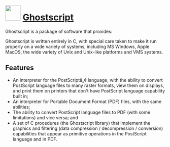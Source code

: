 ﻿# <img src="https://cdn.jsdelivr.net/gh/chocolatey/chocolatey-coreteampackages@edba4a5849ff756e767cba86641bea97ff5721fe/icons/ghostscript.svg" width="48" height="48"/> [Ghostscript](https://chocolatey.org/packages/Ghostscript)


Ghostscript is a package of software that provides:

Ghostscript is written entirely in C, with special care taken to make it run properly on a wide variety of systems, including MS Windows, Apple MacOS, the wide variety of Unix and Unix-like platforms and VMS systems.

## Features
* An interpreter for the PostScriptâ„¢ language, with the ability to convert PostScript language files to many raster formats, view them on displays, and print them on printers that don't have PostScript language capability built in;
* An interpreter for Portable Document Format (PDF) files, with the same abilities;
* The ability to convert PostScript language files to PDF (with some limitations) and vice versa; and
* A set of C procedures (the Ghostscript library) that implement the graphics and filtering (data compression / decompression / conversion) capabilities that appear as primitive operations in the PostScript language and in PDF.

